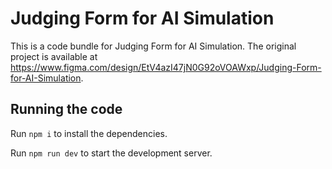 
  # Judging Form for AI Simulation

  This is a code bundle for Judging Form for AI Simulation. The original project is available at https://www.figma.com/design/EtV4azI47jN0G92oVOAWxp/Judging-Form-for-AI-Simulation.

  ## Running the code

  Run `npm i` to install the dependencies.

  Run `npm run dev` to start the development server.
  